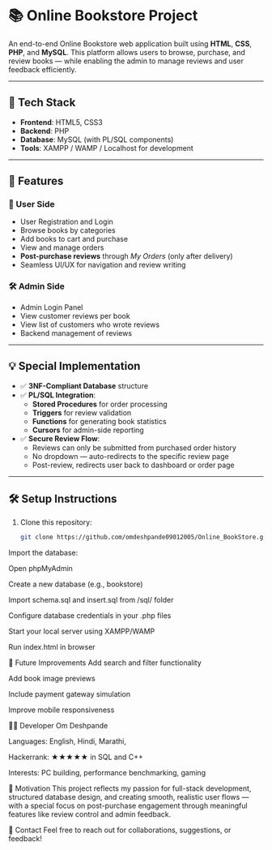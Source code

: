 # 📚 Online Bookstore Project

An end-to-end Online Bookstore web application built using **HTML**, **CSS**, **PHP**, and **MySQL**. This platform allows users to browse, purchase, and review books — while enabling the admin to manage reviews and user feedback efficiently.

---

## 🔧 Tech Stack

- **Frontend**: HTML5, CSS3  
- **Backend**: PHP  
- **Database**: MySQL (with PL/SQL components)  
- **Tools**: XAMPP / WAMP / Localhost for development

---

## 🌟 Features

### 👤 User Side
- User Registration and Login
- Browse books by categories
- Add books to cart and purchase
- View and manage orders
- **Post-purchase reviews** through *My Orders* (only after delivery)
- Seamless UI/UX for navigation and review writing

### 🛠️ Admin Side
- Admin Login Panel
- View customer reviews per book
- View list of customers who wrote reviews
- Backend management of reviews

---

## 💡 Special Implementation

- ✅ **3NF-Compliant Database** structure
- ✅ **PL/SQL Integration**: 
  - **Stored Procedures** for order processing
  - **Triggers** for review validation
  - **Functions** for generating book statistics
  - **Cursors** for admin-side reporting
- ✅ **Secure Review Flow**:
  - Reviews can only be submitted from purchased order history
  - No dropdown — auto-redirects to the specific review page
  - Post-review, redirects user back to dashboard or order page

---

## 🛠️ Setup Instructions

1. Clone this repository:
   ```bash
   git clone https://github.com/omdeshpande09012005/Online_BookStore.git
Import the database:

Open phpMyAdmin

Create a new database (e.g., bookstore)

Import schema.sql and insert.sql from /sql/ folder

Configure database credentials in your .php files

Start your local server using XAMPP/WAMP

Run index.html in browser

📜 Future Improvements
Add search and filter functionality

Add book image previews

Include payment gateway simulation

Improve mobile responsiveness

👨‍💻 Developer
Om Deshpande

Languages: English, Hindi, Marathi,

Hackerrank: ★★★★★ in SQL and C++

Interests: PC building, performance benchmarking, gaming

🙌 Motivation
This project reflects my passion for full-stack development, structured database design, and creating smooth, realistic user flows — with a special focus on post-purchase engagement through meaningful features like review control and admin feedback.

📩 Contact
Feel free to reach out for collaborations, suggestions, or feedback!
